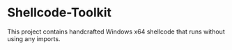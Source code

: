 # Shellcode-Toolkit
This project contains handcrafted Windows x64 shellcode that runs without using any imports.
